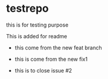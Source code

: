# testrepo
this is for testing purpose

This is added for readme
- this come from the new feat branch
- this is come from the new fix1

- this is to close issue #2
